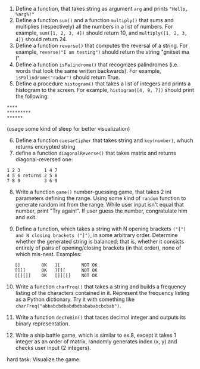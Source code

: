 1. Define a function, that takes string as argument `arg` and prints `"Hello, %arg%!"`
2. Define a function `sum()` and a function `multiply()` that sums and multiplies (respectively) all the numbers in a list of numbers. For example, `sum([1, 2, 3, 4])` should return 10, and `multiply([1, 2, 3, 4])` should return 24.
3. Define a function `reverse()` that computes the reversal of a string. For example, `reverse("I am testing")` should return the string "gnitset ma I".
4. Define a function `isPalindrome()` that recognizes palindromes (i.e. words that look the same written backwards). For example, `isPalindrome("radar")` should return True.
5. Define a procedure `histogram()` that takes a list of integers and prints a histogram to the screen. For example, `histogram([4, 9, 7])` should print the following:

```
****
*********
******
```

(usage some kind of sleep for better visualization)

6. Define a function `caesarCipher` that takes string and `key(number)`, whuch returns encrypted string
7. define a function `diagonalReverse()` that takes matrix and returns diagonal-reversed one:

```
1 2 3         1 4 7
4 5 6 returns 2 5 8
7 8 9         3 6 9
```

8. Write a function `game()` number-guessing game, that takes 2 int parameters defining the range. Using some kind of `random` function to generate random int from the range. While user input isn't equal that number, print "Try again!". If user guess the number, congratulate him and exit.

9. Define a function, which takes a string with N opening brackets `("[") and N closing brackets ("]")`, in some arbitrary order.
Determine whether the generated string is balanced; that is, whether it consists entirely of pairs of opening/closing brackets (in that order), none of which mis-nest.
Examples:

```
   []        OK   ][        NOT OK
   [][]      OK   ][][      NOT OK
   [[][]]    OK   []][[]    NOT OK
```

10. Write a function `charFreq()` that takes a string and builds a frequency listing of the characters contained in it. Represent the frequency listing as a Python dictionary. Try it with something like `charFreq("abbabcbdbabdbdbabababcbcbab")`.

11. Write a function `decToBin()` that taces decimal integer and outputs its binary representation.

12. Write a ship battle game, which is similar to ex.8, except it takes 1 integer as an order of matrix, randomly generates index (x, y) and checks user input (2 integers).

hard task: Visualize the game.
